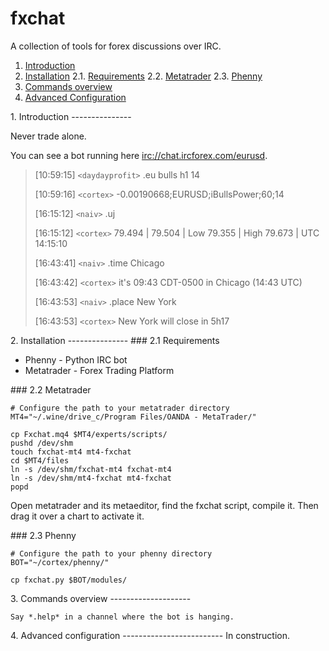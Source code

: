 fxchat
======

A collection of tools for forex discussions over IRC.

1. [Introduction](#introduction)
2. [Installation](#installation)
2.1. [Requirements](#requirements)
2.2. [Metatrader](#metatrader)
2.3. [Phenny](#phenny)
3. [Commands overview](#commands)
4. [Advanced Configuration](#configuration)

<a name="introduction"/>
1. Introduction
---------------

Never trade alone.

You can see a bot running here [irc://chat.ircforex.com/eurusd](irc://chat.ircforex.com/eurusd).

> [10:59:15] `<daydayprofit>` .eu bulls h1 14
>
> [10:59:16] `<cortex>` -0.00190668;EURUSD;iBullsPower;60;14
>
> [16:15:12] `<naiv>` .uj
>
> [16:15:12] `<cortex>` 79.494 | 79.504 | Low 79.355 | High 79.673 | UTC 14:15:10
>
> [16:43:41] `<naiv>` .time Chicago
>
> [16:43:42] `<cortex>` it's 09:43 CDT-0500 in Chicago (14:43 UTC)
>
> [16:43:53] `<naiv>` .place New York
>
> [16:43:53] `<cortex>` New York will close in 5h17

<a name="installation"/>
2. Installation
---------------

<a name="requirements"/>
### 2.1 Requirements

* Phenny - Python IRC bot
* Metatrader - Forex Trading Platform

<a name="metatrader"/>
### 2.2 Metatrader

    # Configure the path to your metatrader directory
    MT4="~/.wine/drive_c/Program Files/OANDA - MetaTrader/"

    cp Fxchat.mq4 $MT4/experts/scripts/
    pushd /dev/shm
    touch fxchat-mt4 mt4-fxchat
    cd $MT4/files
    ln -s /dev/shm/fxchat-mt4 fxchat-mt4
    ln -s /dev/shm/mt4-fxchat mt4-fxchat
    popd

Open metatrader and its metaeditor, find the fxchat script, compile it.
Then drag it over a chart to activate it.

<a name="phenny"/>
### 2.3 Phenny

    # Configure the path to your phenny directory
    BOT="~/cortex/phenny/"

    cp fxchat.py $BOT/modules/

<a name="commands"/>
3. Commands overview
--------------------

    Say *.help* in a channel where the bot is hanging.

<a name="configuration"/>
4. Advanced configuration
-------------------------
    In construction.
